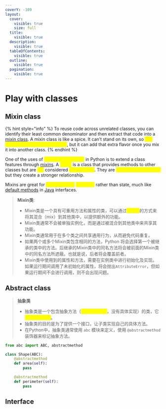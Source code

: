 ```yaml
---
coverY: -109
layout:
  cover:
    visible: true
    size: full
  title:
    visible: true
  description:
    visible: true
  tableOfContents:
    visible: true
  outline:
    visible: true
  pagination:
    visible: true
---
```


# Play with classes

## Mixin class

{% hint style="info" %}
To reuse code across unrelated classes, you can identify their least common denominator and then extract that code into a [mixin class](https://realpython.com/inheritance-composition-python/#mixing-features-with-mixin-classes). A mixin class is like a spice. It can’t stand on its own, so <mark style="color:yellow;">you wouldn’t typically instantiate it</mark>, but it can add that extra flavor once you mix it into another class.
{% endhint %}

One of the uses of <mark style="color:yellow;">multiple inheritance</mark> in Python is to extend a class features through [mixins](https://en.wikipedia.org/wiki/Mixin). A <mark style="color:yellow;">**mixin**</mark> is a class that provides methods to other classes but are <mark style="color:yellow;">not</mark> considered <mark style="color:yellow;">a base class</mark>. They are <mark style="color:yellow;">similar to composition</mark> but they create a stronger relationship.

Mixins are great for <mark style="color:yellow;">encapsulating</mark> <mark style="color:yellow;"></mark><mark style="color:yellow;">**behavior**</mark> rather than state, much like [default methods](https://docs.oracle.com/javase/tutorial/java/IandI/defaultmethods.html) in [Java](https://realpython.com/java-vs-python/) interfaces.

> **Mixin类**:
>
> * Mixin类是一个具有可重用方法和属性的类，可以通过<mark style="color:yellow;">多继承</mark>的方式来将其混合（mix）到其他类中，以提供额外的功能。
> * Mixin类通常不会被单独实例化，而是通过被混合到其他类中来共享其功能。
> * Mixin类通常用于在多个类之间共享通用行为，从而避免代码重复。
> * 如果两个或多个Mixin类包含相同的方法，Python 将会选择第一个被继承的类中的方法。后继承的Mixin类中的同名方法将会被前面的Mixin类中的同名方法所遮蔽。也就是说，后者将会覆盖前者。
> * Mixin类中使用到的属性和方法，需要在实例类中进行初始化及实现。如果运行期间调用了未初始化的属性，将会抛出`AttributeError`，但如果运行期间不会进行调用，则不会出现问题。

## Abstract class

> **抽象类**
>
> * 抽象类是一个包含抽象方法（<mark style="color:yellow;">只有方法签名</mark>，没有具体实现）的类，它<mark style="color:yellow;">不能被实例化</mark>。
> * 抽象类的目的是为了提供一个接口，让子类实现自己的具体方法。
> * 在Python中，抽象类通常使用 `abc` 模块来定义，使用 `@abstractmethod` 装饰器来标记抽象方法。

```python
from abc import ABC, abstractmethod

class Shape(ABC):
    @abstractmethod
    def area(self):
        pass

    @abstractmethod
    def perimeter(self):
        pass
```

## Interface
